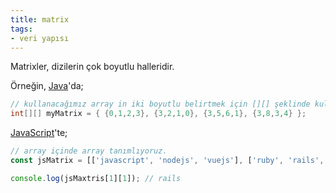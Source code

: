 ```yaml
---
title: matrix
tags:
- veri yapısı
---
```


Matrixler, dizilerin çok boyutlu halleridir.

Örneğin, [Java](/java)'da;

```java
// kullanacağımız array in iki boyutlu belirtmek için [][] şeklinde kullandık.
int[][] myMatrix = { {0,1,2,3}, {3,2,1,0}, {3,5,6,1}, {3,8,3,4} };
```

[JavaScript](/javascript)'te;

```js
// array içinde array tanımlıyoruz.
const jsMatrix = [['javascript', 'nodejs', 'vuejs'], ['ruby', 'rails', 'api']];

console.log(jsMaxtris[1][1]); // rails
```
